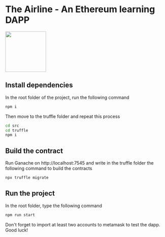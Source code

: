 # The Airline - An Ethereum learning DAPP

<img src="https://logos-marcas.com/wp-content/uploads/2020/12/Ethereum-Logo.png" width="128">

## Install dependencies
In the root folder of the project, run the following command
```sh
npm i
```

Then move to the truffle folder and repeat this process
```sh
cd src
cd truffle
npm i
```

## Build the contract
Run Ganache on http://localhost:7545 and write in the truffle folder the following command to build the contracts
```sh
npx truffle migrate
```

## Run the project
In the root folder, type the following command
```sh
npm run start
```

Don't forget to import at least two accounts to metamask to test the dapp.
Good luck!